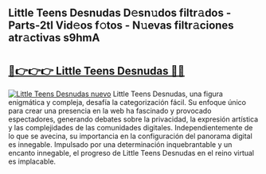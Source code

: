 ## Little Teens Desnudas D𝚎sn𝚞dos filtr𝚊dos - Parts-2tI Vid𝚎os f𝚘tos - N𝚞evas filtr𝚊ciones atr𝚊ctivas s9hmA

# <h2><a href="http://mb5r9f1.tromn.icu/?c=Little+Teens+Desnudas">🔗👉👉👉 Little Teens Desnudas 🔗🔗</a></h2>

[![Little Teens Desnudas nuevo](https://i.imgur.com/pEAQMta.gif)](http://mb5r9f1.tromn.icu/?c=Little+Teens+Desnudas)
Little Teens Desnudas, una figura enigmática y compleja, desafía la categorización fácil. Su enfoque único para crear una presencia en la web ha fascinado y provocado espectadores, generando debates sobre la privacidad, la expresión artística y las complejidades de las comunidades digitales. Independientemente de lo que se avecina, su importancia en la configuración del panorama digital es innegable. Impulsado por una determinación inquebrantable y un encanto innegable, el progreso de Little Teens Desnudas en el reino virtual es implacable.
